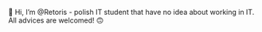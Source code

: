 👋 Hi, I’m @Retoris - polish IT student that have no idea about working in IT.
  All advices are welcomed! 🙃


<!---
Retoris/Retoris is a ✨ special ✨ repository because its `README.md` (this file) appears on your GitHub profile.
You can click the Preview link to take a look at your changes.
--->
